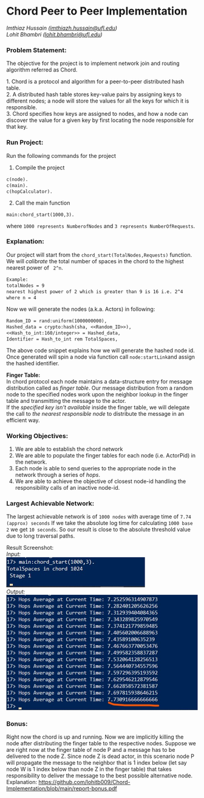 # Chord Peer to Peer Implementation
<i>Imthiaz Hussain (imthiazh.hussain@ufl.edu)</i><br>
<i>Lohit Bhambri (lohit.bhambri@ufl.edu)</i><br>

### Problem Statement:
The objective for the project is to implement network join and routing algorithm referred as Chord.<br>
<p>
1. Chord is a protocol and algorithm for a peer-to-peer distributed hash table.<br> 
2. A distributed hash table stores key-value pairs by assigning keys to different nodes; a node will store the values for all the keys for which it is responsible.<br>
3. Chord specifies how keys are assigned to nodes, and how a node can discover the value for a given key by first locating the node responsible for that key.
</p>

### Run Project:
Run the following commands for the project <br>
1. Compile the project
```
c(node).
c(main).
c(hopCalculator).
```
2. Call the main function
```
main:chord_start(1000,3).
```
where ```1000 represents NumberofNodes``` and ```3 represents NumberOfRequests```.

### Explanation:
Our project will start from the ```chord_start(TotalNodes,Requests)``` function.<br>
We will <i>calibrate</i> the total number of spaces in the chord to the highest nearest power of ``` 2^n```.
```
Example: 
totalNodes = 9
nearest highest power of 2 which is greater than 9 is 16 i.e. 2^4  where n = 4
```

Now we will generate the nodes (a.k.a. Actors) in following:
```
Random_ID = rand:uniform(1000000000),
Hashed_data = crypto:hash(sha, <<Random_ID>>),
<<Hash_to_int:160/integer>> = Hashed_data,
Identifier = Hash_to_int rem TotalSpaces,
```
The above code snippet explains how we will generate the hashed node id. Once generated will spin a node via function call ```node:startLink```and assign the hashed identifier.
<br>

<b>Finger Table:</b><br>
In chord protocol each node maintains a data-structure entry for message distribution called as <i>finger table</i>.
Our message distribution from a random node to the specified nodes work upon the neighbor lookup in the finger table and transmitting the message to the actor.<br>
If the <i>specified key isn't available</i> inside the finger table, we will delegate the call to <i> the nearest responsible node </i> to distribute the message in an efficient way.

### Working Objectives:
1. We are able to establish the chord network
2. We are able to populate the finger tables for each node (i.e. ActorPid) in the network.
3. Each node is able to send queries to the appropriate node in the network through a series of <i>hops</i>.
4. We are able to achieve the objective of closest node-id handling the responsibility calls of an inactive node-id.

### Largest Achievable Network:
The largest achievable network is of ```1000 nodes``` with average time of ```7.74 (approx) seconds```
If we take the absolute log time for calculating ```1000 base 2``` we get ```10 seconds```. So our result is close to the absolute threshold value due to long traversal paths.

Result Screenshot:<br>
<i>Input:</i><br>
![Alt text](src/resultScreenshot/inputScreenshot.jpg?raw=true "Result")<br>
<i>Output:</i><br>
![Alt text](src/resultScreenshot/resultScreenshot.jpg?raw=true "Result")

### Bonus:
Right now the chord is up and running. Now we are implicitly killing the node after distributing the finger table to the respective nodes.
Suppose we are right now at the finger table of node P and a message has to be delivered to the node Z. Since node Z is dead actor, in this scenario
node P will propagate the message to the neighbor that is 1 index below (let say node W is 1 index below than node Z in the finger table) that takes
responsibility to deliver the message to the best possible alternative node.
Explanation: https://github.com/lohitb009/Chord-Implementation/blob/main/report-bonus.pdf
